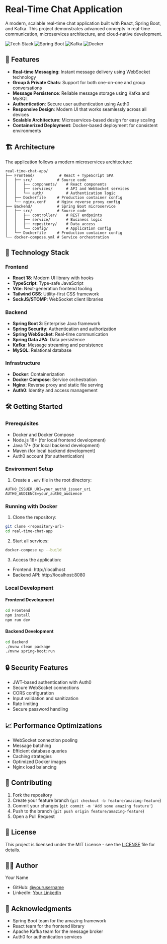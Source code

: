# Real-Time Chat Application

A modern, scalable real-time chat application built with React, Spring Boot, and Kafka. This project demonstrates advanced concepts in real-time communication, microservices architecture, and cloud-native development.

![Tech Stack](https://img.shields.io/badge/React-20232A?style=for-the-badge&logo=react&logoColor=61DAFB)
![Spring Boot](https://img.shields.io/badge/Spring_Boot-6DB33F?style=for-the-badge&logo=spring-boot&logoColor=white)
![Kafka](https://img.shields.io/badge/Apache_Kafka-231F20?style=for-the-badge&logo=apache-kafka&logoColor=white)
![Docker](https://img.shields.io/badge/Docker-2496ED?style=for-the-badge&logo=docker&logoColor=white)

## 🌟 Features

- **Real-time Messaging**: Instant message delivery using WebSocket technology
- **Group & Private Chats**: Support for both one-on-one and group conversations
- **Message Persistence**: Reliable message storage using Kafka and MySQL
- **Authentication**: Secure user authentication using Auth0
- **Responsive Design**: Modern UI that works seamlessly across all devices
- **Scalable Architecture**: Microservices-based design for easy scaling
- **Containerized Deployment**: Docker-based deployment for consistent environments

## 🏗️ Architecture

The application follows a modern microservices architecture:

```
real-time-chat-app/
├── Frontend/           # React + TypeScript SPA
│   ├── src/           # Source code
│   │   ├── components/    # React components
│   │   ├── services/      # API and WebSocket services
│   │   └── auth/          # Authentication logic
│   ├── Dockerfile     # Production container config
│   └── nginx.conf     # Nginx reverse proxy config
├── Backend/           # Spring Boot microservice
│   ├── src/           # Source code
│   │   ├── controller/    # REST endpoints
│   │   ├── service/       # Business logic
│   │   ├── repository/    # Data access
│   │   └── config/        # Application config
│   └── Dockerfile     # Production container config
└── docker-compose.yml # Service orchestration
```

## 🚀 Technology Stack

### Frontend
- **React 18**: Modern UI library with hooks
- **TypeScript**: Type-safe JavaScript
- **Vite**: Next-generation frontend tooling
- **Tailwind CSS**: Utility-first CSS framework
- **SockJS/STOMP**: WebSocket client libraries

### Backend
- **Spring Boot 3**: Enterprise Java framework
- **Spring Security**: Authentication and authorization
- **Spring WebSocket**: Real-time communication
- **Spring Data JPA**: Data persistence
- **Kafka**: Message streaming and persistence
- **MySQL**: Relational database

### Infrastructure
- **Docker**: Containerization
- **Docker Compose**: Service orchestration
- **Nginx**: Reverse proxy and static file serving
- **Auth0**: Identity and access management

## 🛠️ Getting Started

### Prerequisites

- Docker and Docker Compose
- Node.js 18+ (for local frontend development)
- Java 17+ (for local backend development)
- Maven (for local backend development)
- Auth0 account (for authentication)

### Environment Setup

1. Create a `.env` file in the root directory:
```env
AUTH0_ISSUER_URI=your_auth0_issuer_uri
AUTH0_AUDIENCE=your_auth0_audience
```

### Running with Docker

1. Clone the repository:
```bash
git clone <repository-url>
cd real-time-chat-app
```

2. Start all services:
```bash
docker-compose up --build
```

3. Access the application:
- Frontend: http://localhost
- Backend API: http://localhost:8080

### Local Development

#### Frontend Development
```bash
cd Frontend
npm install
npm run dev
```

#### Backend Development
```bash
cd Backend
./mvnw clean package
./mvnw spring-boot:run
```

## 🔒 Security Features

- JWT-based authentication with Auth0
- Secure WebSocket connections
- CORS configuration
- Input validation and sanitization
- Rate limiting
- Secure password handling

## 📈 Performance Optimizations

- WebSocket connection pooling
- Message batching
- Efficient database queries
- Caching strategies
- Optimized Docker images
- Nginx load balancing

## 🤝 Contributing

1. Fork the repository
2. Create your feature branch (`git checkout -b feature/amazing-feature`)
3. Commit your changes (`git commit -m 'Add some amazing feature'`)
4. Push to the branch (`git push origin feature/amazing-feature`)
5. Open a Pull Request

## 📝 License

This project is licensed under the MIT License - see the [LICENSE](LICENSE) file for details.

## 👨‍💻 Author

Your Name
- GitHub: [@yourusername](https://github.com/yourusername)
- LinkedIn: [Your LinkedIn](https://linkedin.com/in/yourprofile)

## 🙏 Acknowledgments

- Spring Boot team for the amazing framework
- React team for the frontend library
- Apache Kafka team for the message broker
- Auth0 for authentication services
